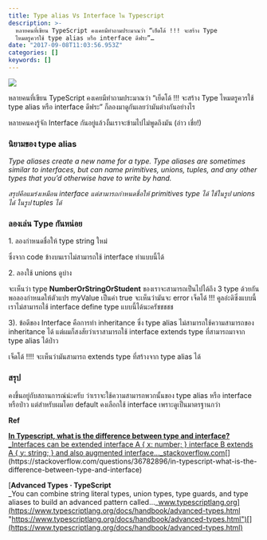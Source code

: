 ```yaml
---
title: Type alias Vs Interface ใน Typescript
description: >-
  หลายคนที่เขียน TypeScript คงเคยมีทำถามประมาณว่า “เย็ดโด้ !!! จะสร้าง Type
  ไหมตรูควรใช้ type alias หรือ interface ดีฟระ”…
date: "2017-09-08T11:03:56.953Z"
categories: []
keywords: []
---
```


![](https://cdn-images-1.medium.com/max/800/1*g8iL_qPoh4NotaTrrOeDGw.png)

หลายคนที่เขียน TypeScript คงเคยมีทำถามประมาณว่า “เย็ดโด้ !!! จะสร้าง Type ไหมตรูควรใช้ type alias หรือ interface ดีฟระ” ก็ลองมาดูกันเลยว่ามันต่างกันอย่างไร

หลายคนคงรู้จัก Interface กันอยู่แล้วงั้นเราจะข้ามไปไม่พูดถึงมัน (อ่าว เชี่ย!)

### นิยามของ type alias

_Type aliases create a new name for a type. Type aliases are sometimes similar to interfaces, but can name primitives, unions, tuples, and any other types that you’d otherwise have to write by hand._

_สรุปคือแมร่งเหมือน interface แต่สามารถกำหนดชื่อให้ primitives type ได้ ใช้ในรูป unions ได้ ในรูป tuples ได้_

### ลองเล่น Type กันหน่อย

1\. ลองกำหนดชื่อให้ type string ใหม่

ซึ่งจาก code ข้างบนเราไม่สามารถใช้ interface ทำแบบนี้ได้

2\. ลองใช้ unions ดูบ่าง

จะเห็นว่า type **NumberOrStringOrStudent** ของเราจะสามารถเป็นไปได้ถึง 3 type ด้วยกัน พอลองกำหนดให้ตัวแปร myValue เป็นค่า true จะเห็นว่ามันจะ error เจ็ดโด้ !!! คูลอ่ะดิซึ่งแบบนี้เราไม่สามารถใช้ interface define type แบบนี้ได้นะครัชชชชช

3). ข้อดีของ Interface คือการทำ inheritance ซึ่ง type alias ไม่สามารถใช้ความสามารถของ inheritance ได้ แต่ผมก็สงสัยว่าเราสามารถใช้ interface extends type ที่สามารถมาจาก type alias ได้ป่าว

เจ็ดโด้ !!!! จะเห็นว่ามันสามารถ extends type ที่สร้างจาก type alias ได้

### สรุป

คงขึ้นอยู่กับสถานการณ์น่ะครับ ว่าเราจะใช้ความสามารถพวกนั้นของ type alias หรือ interface หรือป่าว แต่สำหรับผมโดย default คงเลือกใช้ interface เพราะดูเป็นมาตรฐานกว่า

**Ref**

[**In Typescript, what is the difference between type and interface?**  
\_Interfaces can be extended interface A { x: number; } interface B extends A { y: string; } and also augmented interface…\_stackoverflow.com](https://stackoverflow.com/questions/36782896/in-typescript-what-is-the-difference-between-type-and-interface "https://stackoverflow.com/questions/36782896/in-typescript-what-is-the-difference-between-type-and-interface")[](https://stackoverflow.com/questions/36782896/in-typescript-what-is-the-difference-between-type-and-interface)

[**Advanced Types · TypeScript**  
\_You can combine string literal types, union types, type guards, and type aliases to build an advanced pattern called…\_www.typescriptlang.org](https://www.typescriptlang.org/docs/handbook/advanced-types.html "https://www.typescriptlang.org/docs/handbook/advanced-types.html")[](https://www.typescriptlang.org/docs/handbook/advanced-types.html)
